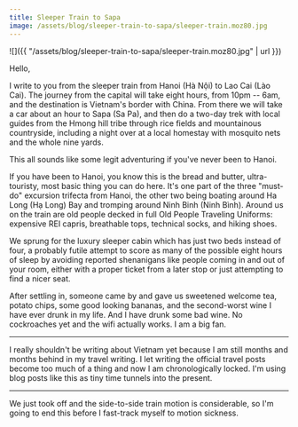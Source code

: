 ```yaml
---
title: Sleeper Train to Sapa
image: /assets/blog/sleeper-train-to-sapa/sleeper-train.moz80.jpg
---
```


![]({{ "/assets/blog/sleeper-train-to-sapa/sleeper-train.moz80.jpg" | url }})

Hello,

I write to you from the sleeper train from Hanoi (Hà Nội) to Lao Cai (Lào Cai). The journey from the capital will take eight hours, from 10pm -- 6am, and the destination is Vietnam's border with China. From there we will take a car about an hour to Sapa (Sa Pa), and then do a two-day trek with local guides from the Hmong hill tribe through rice fields and mountainous countryside, including a night over at a local homestay with mosquito nets and the whole nine yards.

This all sounds like some legit adventuring if you've never been to Hanoi.

If you have been to Hanoi, you know this is the bread and butter, ultra-touristy, most basic thing you can do here. It's one part of the three "must-do" excursion trifecta from Hanoi, the other two being boating around Ha Long (Hạ Long) Bay and tromping around Ninh Binh (Ninh Bình). Around us on the train are old people decked in full Old People Traveling Uniforms: expensive REI capris, breathable tops, technical socks, and hiking shoes.

We sprung for the luxury sleeper cabin which has just two beds instead of four, a probably futile attempt to score as many of the possible eight hours of sleep by avoiding reported shenanigans like people coming in and out of your room, either with a proper ticket from a later stop or just attempting to find a nicer seat.

After settling in, someone came by and gave us sweetened welcome tea, potato chips, some good looking bananas, and the second-worst wine I have ever drunk in my life. And I have drunk some bad wine. No cockroaches yet and the wifi actually works. I am a big fan.

---

I really shouldn't be writing about Vietnam yet because I am still months and months behind in my travel writing. I let writing the official travel posts become too much of a thing and now I am chronologically locked. I'm using blog posts like this as tiny time tunnels into the present.

---

We just took off and the side-to-side train motion is considerable, so I'm going to end this before I fast-track myself to motion sickness.
